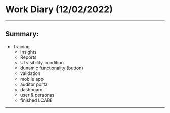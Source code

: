 # Work Diary (12/02/2022)

---
## Summary:

* Training
    - Insights
    - Reports
    - UI visibility condition
    - dunamic functionality (button)
    - validation
    - mobile app
    - auditor portal
    - dashboard
    - user & personas
    - finished LCABE
---
